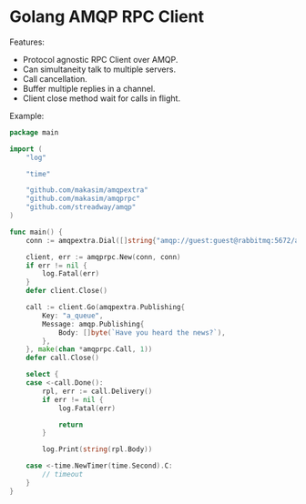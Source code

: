 # Golang AMQP RPC Client

Features:

* Protocol agnostic RPC Client over AMQP.
* Can simultaneity talk to multiple servers.
* Call cancellation.
* Buffer multiple replies in a channel.
* Client close method wait for calls in flight.

Example:

```go
package main

import (
	"log"

	"time"

	"github.com/makasim/amqpextra"
	"github.com/makasim/amqprpc"
	"github.com/streadway/amqp"
)

func main() {
	conn := amqpextra.Dial([]string{"amqp://guest:guest@rabbitmq:5672/amqprpc"})

	client, err := amqprpc.New(conn, conn)
	if err != nil {
		log.Fatal(err)
	}
	defer client.Close()

	call := client.Go(amqpextra.Publishing{
		Key: "a_queue",
		Message: amqp.Publishing{
			Body: []byte(`Have you heard the news?`),
		},
	}, make(chan *amqprpc.Call, 1))
    defer call.Close()

	select {
	case <-call.Done():
		rpl, err := call.Delivery()
		if err != nil {
			log.Fatal(err)

			return
		}

		log.Print(string(rpl.Body))

	case <-time.NewTimer(time.Second).C:
        // timeout
	}
}

```